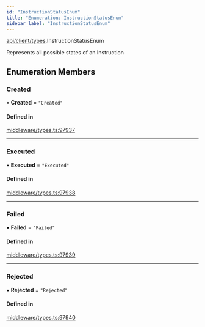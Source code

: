 ```yaml
---
id: "InstructionStatusEnum"
title: "Enumeration: InstructionStatusEnum"
sidebar_label: "InstructionStatusEnum"
---
```


[api/client/types](../../../../../modules/API/Client/Types/Types.md).InstructionStatusEnum

Represents all possible states of an Instruction

## Enumeration Members

### Created

• **Created** = ``"Created"``

#### Defined in

[middleware/types.ts:97937](https://github.com/PolymeshAssociation/polymesh-sdk/blob/3cc570ade/src/middleware/types.ts#L97937)

___

### Executed

• **Executed** = ``"Executed"``

#### Defined in

[middleware/types.ts:97938](https://github.com/PolymeshAssociation/polymesh-sdk/blob/3cc570ade/src/middleware/types.ts#L97938)

___

### Failed

• **Failed** = ``"Failed"``

#### Defined in

[middleware/types.ts:97939](https://github.com/PolymeshAssociation/polymesh-sdk/blob/3cc570ade/src/middleware/types.ts#L97939)

___

### Rejected

• **Rejected** = ``"Rejected"``

#### Defined in

[middleware/types.ts:97940](https://github.com/PolymeshAssociation/polymesh-sdk/blob/3cc570ade/src/middleware/types.ts#L97940)
